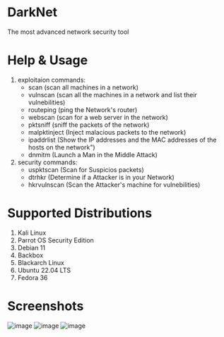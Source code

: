 # DarkNet
The most advanced network security tool

# Help & Usage

1. exploitaion commands:
    * scan (scan all machines in a network)
    * vulnscan (scan all the machines in a network and list their vulnebilities)
    * routeping (ping the Network's router)
    * webscan (scan for a web server in the network)
    * pktsniff (sniff the packets of the network)
    * malpktinject (Inject malacious packets to the network)
    * ipaddrlist (Show the IP addresses and the MAC addresses of the hosts on the network")
    * dnmitm (Launch a Man in the Middle Attack)
2. security commands:
    * uspktscan (Scan for Suspicios packets)
    * dtrhkr (Determine if a Attacker is in your Network)
    * hkrvulnscan (Scan the Attacker's machine for vulnebilities)

# Supported Distributions

1. Kali Linux
2. Parrot OS Security Edition
3. Debian 11
4. Backbox
5. Blackarch Linux
6. Ubuntu 22.04 LTS
7. Fedora 36
    

# Screenshots
![image](https://user-images.githubusercontent.com/104187311/168632358-6d768cd0-d0c7-4cb3-bf82-10afcd08e2df.png)
![image](https://user-images.githubusercontent.com/104187311/168477002-c0ae04b8-0aac-47ef-9928-f1f595250b93.png)
![image](https://user-images.githubusercontent.com/104187311/168477041-b6dad5b9-18f0-45d8-b25b-43e2bf1b1c85.png)

